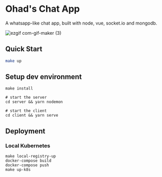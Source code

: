 # Ohad's Chat App

A whatsapp-like chat app, built with node, vue, socket.io and mongodb.

![ezgif com-gif-maker (3)](https://user-images.githubusercontent.com/17769668/211489852-35270622-c1a3-4d8b-8b29-777a7983331c.gif)

## Quick Start

```bash
make up
```

## Setup dev environment

```shell
make install

# start the server
cd server && yarn nodemon

# start the client
cd client && yarn serve
```

## Deployment

### Local Kubernetes

```shell
make local-registry-up
docker-compose build
docker-compose push
make up-k8s
```


